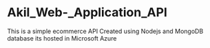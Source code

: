 # Akil_Web-_Application_API
This is a simple ecommerce API Created using Nodejs and MongoDB database its hosted in Microsoft Azure
